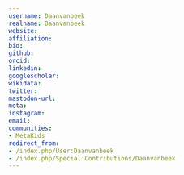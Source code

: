 ```yaml
---
username: Daanvanbeek
realname: Daanvanbeek
website: 
affiliation: 
bio: 
github: 
orcid: 
linkedin: 
googlescholar: 
wikidata: 
twitter: 
mastodon-url: 
meta:
instagram:
email:
communities:
- MetaKids
redirect_from:
- /index.php/User:Daanvanbeek
- /index.php/Special:Contributions/Daanvanbeek
---
```

